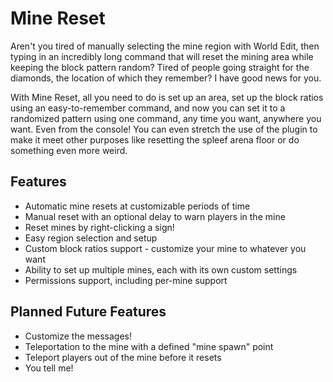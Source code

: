 Mine Reset
==========

Aren't you tired of manually selecting the mine region with World Edit, then typing in an incredibly long command that will reset the mining area while keeping the block pattern random? Tired of people going straight for the diamonds, the location of which they remember? I have good news for you.

With Mine Reset, all you need to do is set up an area, set up the block ratios using an easy-to-remember command, and now you can set it to a randomized pattern using one command, any time you want, anywhere you want. Even from the console! You can even stretch the use of the plugin to make it meet other purposes like resetting the spleef arena floor or do something even more weird.

Features
--------

 * Automatic mine resets at customizable periods of time
 * Manual reset with an optional delay to warn players in the mine
 * Reset mines by right-clicking a sign!
 * Easy region selection and setup
 * Custom block ratios support - customize your mine to whatever you want
 * Ability to set up multiple mines, each with its own custom settings
 * Permissions support, including per-mine support

Planned Future Features
-----------------------

 * Customize the messages!
 * Teleportation to the mine with a defined "mine spawn" point
 * Teleport players out of the mine before it resets
 * You tell me!